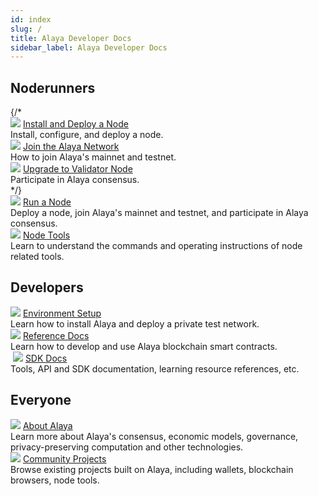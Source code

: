 ```yaml
---
id: index
slug: /
title: Alaya Developer Docs
sidebar_label: Alaya Developer Docs
---
```


## Noderunners

<div className="card-wrap">
    {/* <div className="homepage-card">
        <img src="/alaya-devdocs/img/Install_Node.svg" />
        <a href="/alaya-devdocs/en/Install_Node" className="card-title">Install and Deploy a Node</a>
        <div className="card-description">
        Install, configure, and deploy a node.
        </div>
    </div>
    <div className="homepage-card">
        <img src="/alaya-devdocs/img/Join_Alaya_NetWork.svg" />
        <a href="/alaya-devdocs/en/Join_Alaya_NetWork" className="card-title">Join the Alaya Network</a>
        <div className="card-description">
        How to join Alaya's mainnet and testnet.
        </div>
    </div>
    <div className="homepage-card">
        <img src="/alaya-devdocs/img/Become_Verification_Node.svg" />
        <a href="/alaya-devdocs/en/Become_Verification_Node" className="card-title">Upgrade to Validator Node</a>
        <div className="card-description">
        Participate in Alaya consensus.
        </div>
    </div> */}
    <div className="homepage-card">
        <img src="/alaya-devdocs/img/Install_Node.svg" />
        <a href="/alaya-devdocs/en/Install_Node" className="card-title">Run a Node</a>
        <div className="card-description">
        Deploy a node, join Alaya's mainnet and testnet, and participate in Alaya consensus.
        </div>
    </div>
    <div className="homepage-card">
        <img src="/alaya-devdocs/img/nodeTool.svg" />
        <a href="/alaya-devdocs/en/OnLine_MTool_Manual" className="card-title">Node Tools</a>
        <div className="card-description">
        Learn to understand the commands and operating instructions of node related tools.
        </div>
    </div>
</div>

## Developers

<div className="card-wrap">
    <div className="homepage-card">
        <img src="/alaya-devdocs/img/Set_Develop_Env.svg" />
        <a href="/alaya-devdocs/en/Install_Alaya" className="card-title">Environment Setup</a>
        <div className="card-description">
        Learn how to install Alaya and deploy a private test network.
        </div>
    </div>
    <div className="homepage-card">
        <img src="/alaya-devdocs/img/Smart_Contract_Development.svg" />
        <a href="/alaya-devdocs/en/EVM_Smart_Contract" className="card-title">Reference Docs</a>
        <div className="card-description">
        Learn how to develop and use Alaya blockchain smart contracts.
        </div>
    </div>
    <div className="homepage-card">
​        <img src="/alaya-devdocs/img/resdoc.svg" />
        <a href="/alaya-devdocs/en/Java_SDK" className="card-title">SDK Docs</a>
        <div className="card-description">
        Tools, API and SDK documentation, learning resource references, etc.
        </div>
    </div>
</div>

## Everyone

<div className="card-wrap">
    <div className="homepage-card">
        <img src="/alaya-devdocs/img/about.svg" />
        <a href="/alaya-devdocs/en/Alaya_Overall_Solution" className="card-title">About Alaya</a>
        <div className="card-description">
        Learn more about Alaya's consensus, economic models, governance, privacy-preserving computation and other technologies.
        </div>
    </div>
    <div className="homepage-card">
        <img src="/alaya-devdocs/img/community.svg" />
        <a href="/alaya-devdocs/en/community" className="card-title">Community Projects</a>
        <div className="card-description">
        Browse existing projects built on Alaya, including wallets, blockchain browsers, node tools.
        </div>
    </div>
</div>
